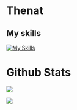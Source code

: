 # Thenat

## My skills
[![My Skills](https://skillicons.dev/icons?i=html,css,js,nodejs,react,ts,express,nestjs,py,rust&perline=6)](https://skillicons.dev)

# Github Stats

![ ](https://github-readme-stats.vercel.app/api/top-langs/?username=natProgramer&layout=compact&theme=tokyonight&exclude=css)

![ ](https://github-readme-stats.vercel.app/api?username=NatProgramer&show_icons=true&theme=tokyonight)
